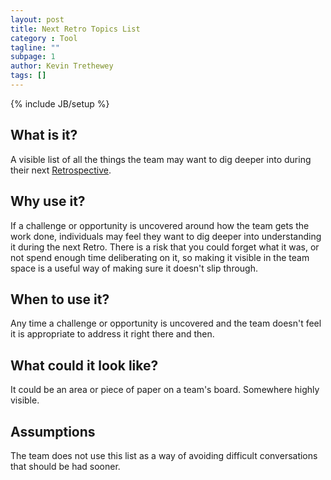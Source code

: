 ```yaml
---
layout: post
title: Next Retro Topics List
category : Tool
tagline: ""
subpage: 1
author: Kevin Trethewey
tags: []
---
```

{% include JB/setup %}

## What is it?  
A visible list of all the things the team may want to dig deeper into during their next [Retrospective](/practice/TeamRetrospective/).

## Why use it?
If a challenge or opportunity is uncovered around how the team gets the work done, individuals may feel they want to dig deeper into understanding it during the next Retro. There is a risk that you could forget what it was, or not spend enough time deliberating on it, so making it visible in the team space is a useful way of making sure it doesn't slip through.

## When to use it?
Any time a challenge or opportunity is uncovered and the team doesn't feel it is appropriate to address it right there and then.

## What could it look like?
It could be an area or piece of paper on a team's board. Somewhere highly visible. 

## Assumptions
The team does not use this list as a way of avoiding difficult conversations that should be had sooner.

